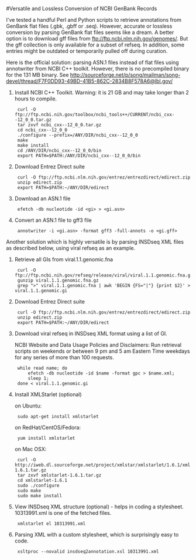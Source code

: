 #Versatile and Lossless Conversion of NCBI GenBank Records

I've tested a handful Perl and Python scripts to retrieve annotations from GenBank flat files (.gbk, .gbff or .seq). However, accurate or lossless conversion by parsing GenBank flat files seems like a dream. A better option is to download gff files from ftp://ftp.ncbi.nlm.nih.gov/genomes/. But the gff collection is only available for a subset of refseq. In addition, some entries might be outdated or temporarily pulled off during curation.

Here is the official solution: parsing ASN.1 files instead of flat files using annotwriter from NCBI C++ toolkit. However, there is no precompiled binary for the 131 MB binary. See http://sourceforge.net/p/song/mailman/song-devel/thread/F7F0DD93-49BD-41B5-862C-2834B8F578A6@lbl.gov/

1. Install NCBI C++ Toolkit. Warning: it is 21 GB and may take longer than 2 hours to compile.

        curl -O ftp://ftp.ncbi.nih.gov/toolbox/ncbi_tools++/CURRENT/ncbi_cxx--12_0_0.tar.gz
        tar zxvf ncbi_cxx--12_0_0.tar.gz
        cd ncbi_cxx--12_0_0
        ./configure --prefix=/ANY/DIR/ncbi_cxx--12_0_0
        make
        make install
        cd /ANY/DIR/ncbi_cxx--12_0_0/bin
        export PATH=$PATH:/ANY/DIR/ncbi_cxx--12_0_0/bin

2. Download Entrez Direct suite

        curl -O ftp://ftp.ncbi.nlm.nih.gov/entrez/entrezdirect/edirect.zip
        unzip edirect.zip
        export PATH=$PATH:~/ANY/DIR/edirect

3. Download an ASN.1 file

        efetch -db nucleotide -id <gi> > <gi.asn>

4. Convert an ASN.1 file to gff3 file

        annotwriter -i <gi.asn> -format gff3 -full-annots -o <gi.gff>

Another solution which is highly versatile is by parsing INSDseq XML files as described below, using viral refseq as an example.

1. Retrieve all GIs from viral.1.1.genomic.fna

        curl -O ftp://ftp.ncbi.nih.gov/refseq/release/viral/viral.1.1.genomic.fna.gz
        gunzip viral.1.1.genomic.fna.gz
        grep ">" viral.1.1.genomic.fna | awk 'BEGIN {FS="|"} {print $2}' > viral.1.1.genomic.gi

2. Download Entrez Direct suite

        curl -O ftp://ftp.ncbi.nlm.nih.gov/entrez/entrezdirect/edirect.zip
        unzip edirect.zip
        export PATH=$PATH:~/ANY/DIR/edirect
    
3. Download viral refseq in INSDseq XML format using a list of GI. 
    
    NCBI Website and Data Usage Policies and Disclaimers: Run retrieval scripts on weekends or between 9 pm and 5 am Eastern Time weekdays for any series of more than 100 requests.

        while read name; do
            efetch -db nucleotide -id $name -format gpc > $name.xml;
            sleep 1;
        done < viral.1.1.genomic.gi 

4. Install XMLStarlet (optional)

    on Ubuntu:
    
        sudo apt-get install xmlstarlet

    on RedHat/CentOS/Fedora:
    
        yum install xmlstarlet

    on Mac OSX:
    
        curl -O http://iweb.dl.sourceforge.net/project/xmlstar/xmlstarlet/1.6.1/xmlstarlet-1.6.1.tar.gz
        tar zxvf xmlstarlet-1.6.1.tar.gz
        cd xmlstarlet-1.6.1
        sudo ./configure
        sudo make
        sudo make install
    
5. View INSDseq XML structure (optional) - helps in coding a stylesheet. 10313991.xml is one of the fetched files.

        xmlstarlet el 10313991.xml

6. Parsing XML with a custom stylesheet, which is surprisingly easy to code.

        xsltproc --novalid insdseq2annotation.xsl 10313991.xml
